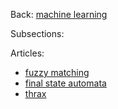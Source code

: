 Back: [machine learning](../machine_learning.html)

Subsections:



Articles:

- [fuzzy matching](../../blog/machine_learning/natural_language_processing/fuzzy_matching.html)
- [final state automata](../../blog/machine_learning/natural_language_processing/final_state_automata.html)
- [thrax](../../blog/machine_learning/natural_language_processing/thrax.html)
